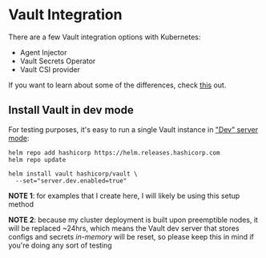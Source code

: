 # Vault Integration
There are a few Vault integration options with Kubernetes:
- Agent Injector
- Vault Secrets Operator
- Vault CSI provider

If you want to learn about some of the differences, check [this](https://developer.hashicorp.com/vault/docs/platform/k8s/injector-csi) out.


## Install Vault in dev mode
For testing purposes, it's easy to run a single Vault instance in ["Dev" server mode](https://developer.hashicorp.com/vault/docs/concepts/dev-server):
```console
helm repo add hashicorp https://helm.releases.hashicorp.com
helm repo update

helm install vault hashicorp/vault \
  --set="server.dev.enabled=true"
```

**NOTE 1**: for examples that I create here, I will likely be using this setup method

**NOTE 2**: because my cluster deployment is built upon preemptible nodes, it will be replaced ~24hrs, which means the Vault dev server that stores configs and secrets *in-memory* will be reset, so please keep this in mind if you're doing any sort of testing
